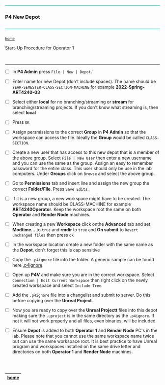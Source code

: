 ![](../images/line3.png)

### P4 New Depot

![](../images/line3.png)

<sub>[home](../README.md#user-content-p4v)</sub>

Start-Up Procedure for Operator 1

<br>

---

- [ ] In **P4 Admin** press `File | New | Depot`.`

- [ ] Enter name for new Depot (don't include spaces). The name should be `YEAR-SEMESTER-CLASS-SECTION-MACHINE` for example **2022-Spring-ART4240-03**

- [ ] Select either **local** for no branching/streaming or **stream** for branching/streaming projects.  If you don't know what streaming is, then select **local**

- [ ] Press `OK`

- [ ] Assign persmissions to the correct **Group** in **P4 Admin** so that the workspace can access the file.  Ideally the **Group** would be called `CLASS-SECTION`.

- [ ] Create a new user that has access to this new depot that is a member of the above group.  Select `File | New User` then enter a new username and you can use the same as the group.  Assign an easy to remember password for the entire class. This user should only be use in the lab computers. Under **Groups** click on `Browse` and select the above group.

- [ ] Go to **Permissions** tab and insert line and assign the new group the correct **Folder/File**.  Press `Save Edits`.

- [ ] If it is a new group, a new workspace might have to be created.  The workspace name should be CLASS-MACHINE for example **ART4240Operator**. Keep the workspace root the same on both **Operator** and **Render Node** machines.

- [ ] When creating a new **Workspace** click onthe **Advanced** tab and set **Modtime...** to `true` and **rmdir** to `true` and **On submit** to `Revert unchanged files` then press `ok`

- [ ] In the workspace location create a new folder with the same name as the **Depot**, don't forget this is cap sensitive

- [ ] Copy the `.p4ignore` file into the folder. A generic sample can be found here [.p4ignore](../../files/.p4ignore).

- [ ] Open up **P4V** and make sure you are in the correct workspace. Select `Connection | Edit Current Workspace` then right click on the newly created workspace and select `Include Tree`.

- [ ] Add the `.p4ignore` file into a changelist and submit to server.  Do this before copying over the **Unreal Project**.

- [ ] Now you are ready to copy over the **Unreal Projectt** files into this depot making sure the `.uproject` is in the same directory as the `.p4ignore`.  If not it will not work properly and all files, even binaries, will be included

- [ ]  Ensure **Depot** is added to both **Operator 1** and **Render Node** PC's in the lab. Please note that you cannot use the same workspace name twice but can use the same workspace root.  It is best practice to have Unreal program and workspaces installed on the same drive letter and directories on both **Operator 1** and **Render Node** machines.

<br><br>

| [home](../README.md#user-content-p4v) | 
|---|
